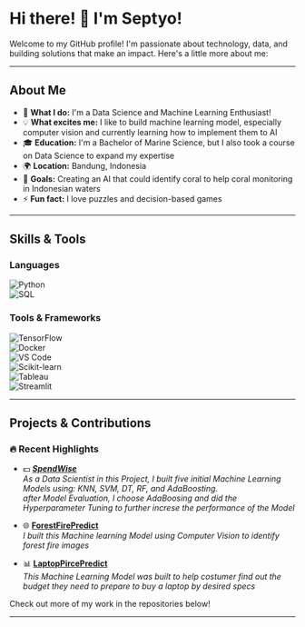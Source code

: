 # **Hi there! 👋 I'm Septyo!**

Welcome to my GitHub profile! I'm passionate about technology, data, and building solutions that make an impact. Here's a little more about me:  

---

## **About Me**  

- 🌱 **What I do:** I'm a Data Science and Machine Learning Enthusiast!
- 💡 **What excites me:** I like to build machine learning model, especially computer vision and currently learning how to implement them to AI  
- 🎓 **Education:** I'm a Bachelor of Marine Science, but I also took a course on Data Science to expand my expertise  
- 🌍 **Location:** Bandung, Indonesia
- 🎯 **Goals:** Creating an AI that could identify coral to help coral monitoring in Indonesian waters  
- ⚡ **Fun fact:** I love puzzles and decision-based games  

---

## **Skills & Tools**  

### Languages  
![Python](https://img.shields.io/badge/-Python-3776AB?logo=python&logoColor=white&style=flat-square)  
![SQL](https://img.shields.io/badge/-SQL-336791?logo=postgresql&logoColor=white&style=flat-square)  

### Tools & Frameworks  
![TensorFlow](https://img.shields.io/badge/-TensorFlow-FF6F00?logo=tensorflow&logoColor=white&style=flat-square)  
![Docker](https://img.shields.io/badge/-Docker-2496ED?logo=docker&logoColor=white&style=flat-square)  
![VS Code](https://img.shields.io/badge/-VS%20Code-007ACC?logo=visualstudiocode&logoColor=white&style=flat-square)  
![Scikit-learn](https://img.shields.io/badge/-Scikit--learn-F7931E?logo=scikit-learn&logoColor=white&style=flat-square)  
![Tableau](https://img.shields.io/badge/-Tableau-E97627?logo=tableau&logoColor=white&style=flat-square)  
![Streamlit](https://img.shields.io/badge/-Streamlit-FF4B4B?logo=streamlit&logoColor=white&style=flat-square)  

---

## **Projects & Contributions**  

### 🔥 Recent Highlights  
- 💵 **[_SpendWise_](https://github.com/FTDS-assignment-bay/p2-final-project-ftds-036-rmt-group-001.git)**  
  *As a Data Scientist in this Project, I built five initial Machine Learning Models using: KNN, SVM, DT, RF, and AdaBoosting.  
  after Model Evaluation, I choose AdaBoosing and did the Hyperparameter Tuning to further increse the performance of the Model*
  
- 🌐 **[ForestFirePredict](https://github.com/septyoa/ForestFirePredict)**  
  *I built this Machine learning Model using Computer Vision to identify forest fire images*  

- 📊 **[LaptopPircePredict](https://github.com/septyoa/LaptopPricePredict)**  
  *This Machine Learning Model was built to help costumer find out the budget they need to prepare to buy a laptop by desired specs*  

Check out more of my work in the repositories below!  

---

<!---
septyoa/septyoa is a ✨ special ✨ repository because its `README.md` (this file) appears on your GitHub profile.
You can click the Preview link to take a look at your changes.
--->
